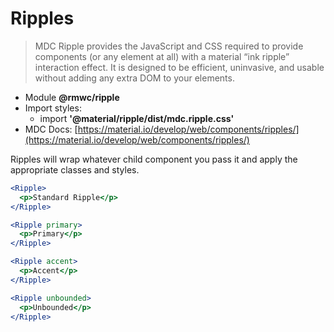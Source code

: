 # Ripples

> MDC Ripple provides the JavaScript and CSS required to provide components (or any element at all) with a material “ink ripple” interaction effect. It is designed to be efficient, uninvasive, and usable without adding any extra DOM to your elements.

- Module **@rmwc/ripple**
- Import styles:
  - import **'@material/ripple/dist/mdc.ripple.css'**
- MDC Docs: [https://material.io/develop/web/components/ripples/](https://material.io/develop/web/components/ripples/)

Ripples will wrap whatever child component you pass it and apply the appropriate classes and styles.

```jsx
<Ripple>
  <p>Standard Ripple</p>
</Ripple>
```

```jsx
<Ripple primary>
  <p>Primary</p>
</Ripple>
```

```jsx
<Ripple accent>
  <p>Accent</p>
</Ripple>
```

```jsx
<Ripple unbounded>
  <p>Unbounded</p>
</Ripple>
```

## 


